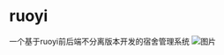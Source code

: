 # ruoyi
一个基于ruoyi前后端不分离版本开发的宿舍管理系统
![图片](https://github.com/Russ0417/ruoyi/assets/60131253/8e137cd6-372d-4ec4-a7e0-1aa338368624)
